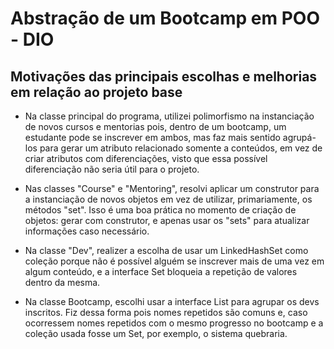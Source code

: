 # Abstração de um Bootcamp em POO - DIO

## Motivações das principais escolhas e melhorias em relação ao projeto base
- Na classe principal do programa, utilizei polimorfismo na instanciação de novos cursos e mentorias pois, dentro de um bootcamp,
um estudante pode se inscrever em ambos, mas faz mais sentido agrupá-los para gerar um atributo relacionado somente a conteúdos, em 
vez de criar atributos com diferenciações, visto que essa possível diferenciação não seria útil para o projeto.

- Nas classes "Course" e "Mentoring", resolvi aplicar um construtor para a instanciação de novos objetos em vez de utilizar, primariamente,
os métodos "set". Isso é uma boa prática no momento de criação de objetos: gerar com construtor, e apenas usar os "sets" para atualizar
informações caso necessário.

- Na classe "Dev", realizer a escolha de usar um LinkedHashSet como coleção porque não é possível alguém se inscrever mais de uma vez em algum
conteúdo, e a interface Set bloqueia a repetição de valores dentro da mesma. 

- Na classe Bootcamp, escolhi usar a interface List para agrupar os devs inscritos. Fiz dessa forma pois nomes repetidos são comuns e, caso 
ocorressem nomes repetidos com o mesmo progresso no bootcamp e a coleção usada fosse um Set, por exemplo, o sistema quebraria.
